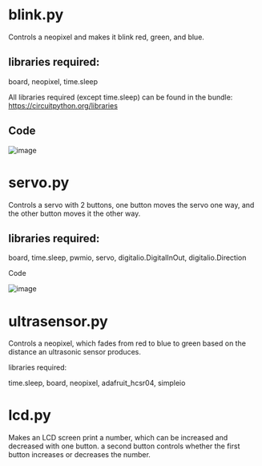 
# blink.py 
Controls a neopixel and makes it blink red, green, and blue. 

## libraries required:

board, 
neopixel, 
time.sleep

All libraries required (except time.sleep) can be found in the bundle: https://circuitpython.org/libraries

## Code

![image](https://user-images.githubusercontent.com/112961338/191976543-13d5759d-2f82-4997-a063-4db2cf937ab6.png)



# servo.py 
Controls a servo with 2 buttons, one button moves the servo one way, and the other button moves it the other way. 

## libraries required:

board, time.sleep, pwmio, servo, digitalio.DigitalInOut, digitalio.Direction

Code

![image](https://user-images.githubusercontent.com/112961338/192539077-f8848581-a07c-4dea-b97a-23b43bb37a45.png)



# ultrasensor.py 
Controls a neopixel, which fades from red to blue to green based on the distance an ultrasonic sensor produces. 

libraries required:

time.sleep, board, neopixel, adafruit_hcsr04, simpleio

# lcd.py
Makes an LCD screen print a number, which can be increased and decreased with one button. a second button controls whether the first button increases or decreases the number.


